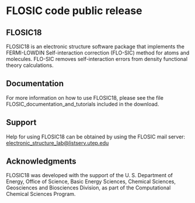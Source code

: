 # FLOSIC code public release

## FLOSIC18

FLOSIC18 is an electronic structure software package that implements the FERMI-LOWDIN Self-interaction correction (FLO-SIC) method for atoms and molecules.   FLO-SIC removes self-interaction errors from density functional theory calculations. 

## Documentation

For more information on how to use FLOSIC18, please see the file FLOSIC_documentation_and_tutorials included in the download.

## Support

Help for using FLOSIC18 can be obtained by using the FLOSIC mail server:  electronic_structure_lab@listserv.utep.edu

## Acknowledgments

FLOSIC18 was developed with the support of the U. S. Department of Energy, Office of Science, Basic Energy Sciences, Chemical Sciences, Geosciences and Biosciences Division, as part of the Computational Chemical Sciences Program.
